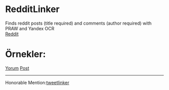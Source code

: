 # RedditLinker
Finds reddit posts (title required) and comments (author required) with PRAW and Yandex OCR<br>
[Reddit](https://www.reddit.com/user/Reddit_Linker)
# Örnekler:
[Yorum](https://www.reddit.com/r/testyapiyorum/comments/lgxhco/redditlinker_yorum_%C3%B6zelli%C4%9Fi_test/gmu080s/?utm_source=reddit&utm_medium=web2x&context=3) 
[Post](https://www.reddit.com/r/test/comments/lazv7q/test/glr7js6/?context=3)<br><hr>
Honorable Mention:[tweetlinker](https://github.com/scrubjay55/Reddit-Tweet-Linker-Bot)
